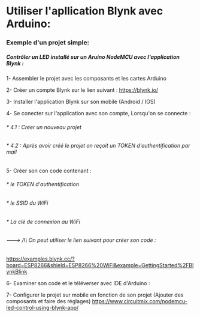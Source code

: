 # Utiliser l'apllication Blynk avec Arduino:



### Exemple d'un projet simple: 
##### Contrôler un LED installé sur un Aruino NodeMCU avec l'application Blynk :


1- Assembler le projet avec les composants et les cartes Arduino 

2- Créer un compte Blynk sur le lien suivant : 
https://blynk.io/


3- Installer l'application Blynk sur son mobile (Android / IOS)

4- Se conecter sur l'application avec son compte, Lorsqu'on se connecte :
###### * 4.1 : Créer un nouveau projet
###### * 4.2 : Après avoir créé le projet on reçoit un TOKEN d'authentification par mail 

5- Créer son con code contenant : 
###### * le TOKEN d'authentification 
###### * le SSID du WiFi
###### * La clé de connexion au WiFi
###### ---> /!\ On peut utiliser le lien suivant pour créer son code :

https://examples.blynk.cc/?board=ESP8266&shield=ESP8266%20WiFi&example=GettingStarted%2FBlynkBlink

6- Examiner son code et le téléverser avec IDE d'Arduino :

7- Configurer le projet sur mobile en fonction de son projet (Ajouter des composants et faire des réglages)
https://www.circuitmix.com/nodemcu-led-control-using-blynk-app/

